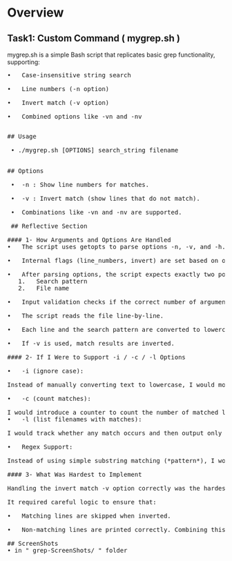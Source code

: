 # Overview

## Task1: Custom Command ( mygrep.sh )

mygrep.sh is a simple Bash script that replicates basic grep functionality, supporting:
<pre>
•	Case-insensitive string search

•	Line numbers (-n option)

•	Invert match (-v option)

•	Combined options like -vn and -nv
<pre>

## Usage

 • ./mygrep.sh [OPTIONS] search_string filename


## Options

 •	-n : Show line numbers for matches.
 
 •	-v : Invert match (show lines that do not match).
 
 •	Combinations like -vn and -nv are supported.

 ## Reflective Section

#### 1- How Arguments and Options Are Handled
•	The script uses getopts to parse options -n, -v, and -h.

•	Internal flags (line_numbers, invert) are set based on options.

•	After parsing options, the script expects exactly two positional arguments:
   1.	Search pattern
   2.	File name

•	Input validation checks if the correct number of arguments is provided and if the file exists.

•	The script reads the file line-by-line. 

•	Each line and the search pattern are converted to lowercase for case-insensitive comparison.

•	If -v is used, match results are inverted.

#### 2- If I Were to Support -i / -c / -l Options

•	-i (ignore case):

Instead of manually converting text to lowercase, I would modify the comparison to use a regex engine that supports case-insensitive matching like grep -i or add internal flags to skip lowercasing.

•	-c (count matches):

I would introduce a counter to count the number of matched lines and print only the total after processing.
•	-l (list filenames with matches):

I would track whether any match occurs and then output only the filename if matches are found.

•	Regex Support:

Instead of using simple substring matching (*pattern*), I would switch to using Bash's regex match operator =~ or external tools like grep -E

#### 3- What Was Hardest to Implement

Handling the invert match -v option correctly was the hardest part.

It required careful logic to ensure that:

•	Matching lines are skipped when inverted.

•	Non-matching lines are printed correctly. Combining this with case-insensitive matching added complexity. 

## ScreenShots
• in " grep-ScreenShots/ " folder


